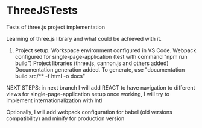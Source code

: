 # ThreeJSTests
Tests of three.js project implementation

Learning of three.js library and what could be achieved with it.

1. Project setup.
Workspace environment configured in VS Code.
Webpack configured for single-page-application (test with command "npm run build")
Project libraries (three.js, cannon.js and others added)
Documentation generation added. To generate, use "documentation build src/** -f html -o docs"

NEXT STEPS: 
in next branch I will add REACT to have navigation to different views for single-page-application setup
once working, I will try to implement internationalization with Intl

Optionally, I will add webpack configuration for babel (old versions compatibility) and minify for production version